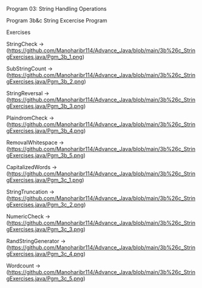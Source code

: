 
 Program 03: String Handling Operations

 Program 3b&c String Excercise Program

 Exercises

 StringCheck -> (https://github.com/Manoharibr114/Advance_Java/blob/main/3b%26c_StringExercises.java/Pgm_3b_1.png)

 SubStringCount ->(https://github.com/Manoharibr114/Advance_Java/blob/main/3b%26c_StringExercises.java/Pgm_3b_2.png)

 StringReversal ->(https://github.com/Manoharibr114/Advance_Java/blob/main/3b%26c_StringExercises.java/Pgm_3b_3.png)

 PlaindromCheck ->(https://github.com/Manoharibr114/Advance_Java/blob/main/3b%26c_StringExercises.java/Pgm_3b_4.png)

 RemovalWhitespace ->(https://github.com/Manoharibr114/Advance_Java/blob/main/3b%26c_StringExercises.java/Pgm_3b_5.png)

 CapitalizedWords ->(https://github.com/Manoharibr114/Advance_Java/blob/main/3b%26c_StringExercises.java/Pgm_3c_1.png)

 StringTruncation ->(https://github.com/Manoharibr114/Advance_Java/blob/main/3b%26c_StringExercises.java/Pgm_3c_2.png)

 NumericCheck ->(https://github.com/Manoharibr114/Advance_Java/blob/main/3b%26c_StringExercises.java/Pgm_3c_3.png)

 RandStringGenerator ->(https://github.com/Manoharibr114/Advance_Java/blob/main/3b%26c_StringExercises.java/Pgm_3c_4.png)

 Wordcount ->(https://github.com/Manoharibr114/Advance_Java/blob/main/3b%26c_StringExercises.java/Pgm_3c_5.png)
 
